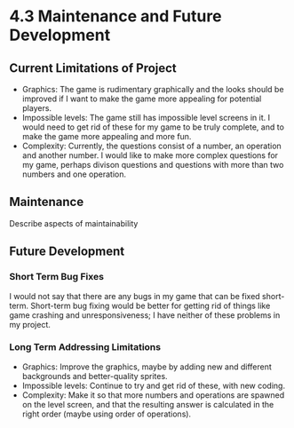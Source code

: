 # 4.3 Maintenance and Future Development

## Current Limitations of Project

* Graphics: The game is rudimentary graphically and the looks should be improved if I want to make the game more appealing for potential players.
* Impossible levels: The game still has impossible level screens in it. I would need to get rid of these for my game to be truly complete, and to make the game more appealing and more fun.
* Complexity: Currently, the questions consist of a number, an operation and another number. I would like to make more complex questions for my game, perhaps divison questions and questions with more than two numbers and one operation.

## Maintenance

Describe aspects of maintainability

## Future Development

### Short Term Bug Fixes

I would not say that there are any bugs in my game that can be fixed short-term. Short-term bug fixing would be better for getting rid of things like game crashing and unresponsiveness; I have neither of these problems in my project.

### Long Term Addressing Limitations

* Graphics: Improve the graphics, maybe by adding new and different backgrounds and better-quality sprites.
* Impossible levels: Continue to try and get rid of these, with new coding.
* Complexity: Make it so that more numbers and operations are spawned on the level screen, and that the resulting answer is calculated in the right order (maybe using order of operations).

